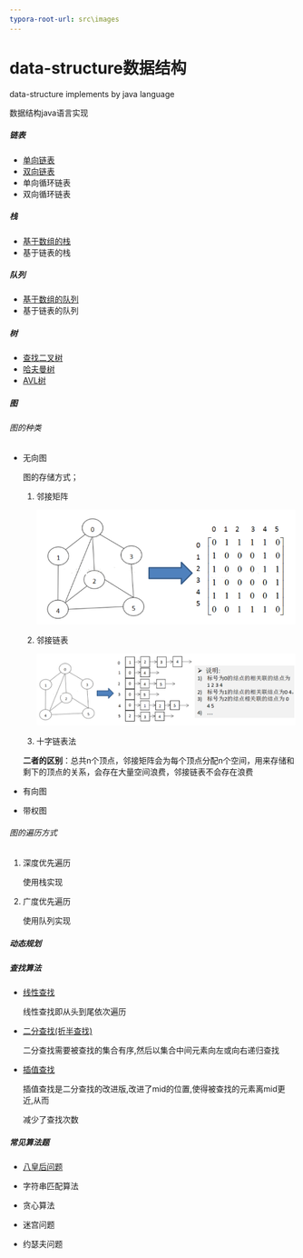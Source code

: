 ```yaml
---
typora-root-url: src\images
---
```


# data-structure数据结构
data-structure implements by java language

数据结构java语言实现

##### 链表

- [单向链表](https://github.com/ShemuelDeng/data-structure/blob/master/src/link/SingleLink.java)
- [双向链表](https://github.com/ShemuelDeng/data-structure/blob/master/src/link/DoubleLink.java)
- 单向循环链表
- 双向循环链表

##### 栈

- [基于数组的栈](https://github.com/ShemuelDeng/data-structure/blob/master/src/stack/ArrayStack.java)
- 基于链表的栈

##### 队列

- [基于数组的队列](https://github.com/ShemuelDeng/data-structure/blob/master/src/queue/ArrayQueue.java)
- 基于链表的队列

##### 树

- [查找二叉树](https://github.com/ShemuelDeng/data-structure/blob/master/src/tree/BinaryTree.java)
- [哈夫曼树](https://github.com/ShemuelDeng/data-structure/blob/master/src/tree/HuffManTree.java)
- [AVL树](https://github.com/ShemuelDeng/data-structure/blob/master/src/tree/avltree.md)

##### 图

###### 图的种类

- 无向图

  图的存储方式；

  1. 邻接矩阵

     ![Adjacencymatrix](https://github.com/ShemuelDeng/data-structure/blob/master/src/images/Adjacencymatrix.png)

  2. 邻接链表

     ![AdjacencyLink](https://github.com/ShemuelDeng/data-structure/blob/master/src/images/AdjacencyLink.png)

  3. 十字链表法

  **二者的区别**：总共n个顶点，邻接矩阵会为每个顶点分配n个空间，用来存储和剩下的顶点的关系，会存在大量空间浪费，邻接链表不会存在浪费

- 有向图

- 带权图

###### 图的遍历方式

1. 深度优先遍历

   使用栈实现

2. 广度优先遍历

   使用队列实现

##### 动态规划

##### 查找算法

- [线性查找](https://github.com/ShemuelDeng/data-structure/blob/master/src/search/SeqSearch.java)

  线性查找即从头到尾依次遍历

- [二分查找(折半查找)](https://github.com/ShemuelDeng/data-structure/blob/master/src/search/BinarySearch.java)

  二分查找需要被查找的集合有序,然后以集合中间元素向左或向右递归查找

- [插值查找](https://github.com/ShemuelDeng/data-structure/blob/master/src/search/InsertionSearch.java)

  插值查找是二分查找的改进版,改进了mid的位置,使得被查找的元素离mid更近,从而

  减少了查找次数

##### 常见算法题

- [八皇后问题](https://github.com/ShemuelDeng/data-structure/blob/master/src/%E5%B8%B8%E8%A7%81%E7%AE%97%E6%B3%95%E9%A2%98/EightQueen.java)

- 字符串匹配算法

- 贪心算法

- 迷宫问题

- 约瑟夫问题

  